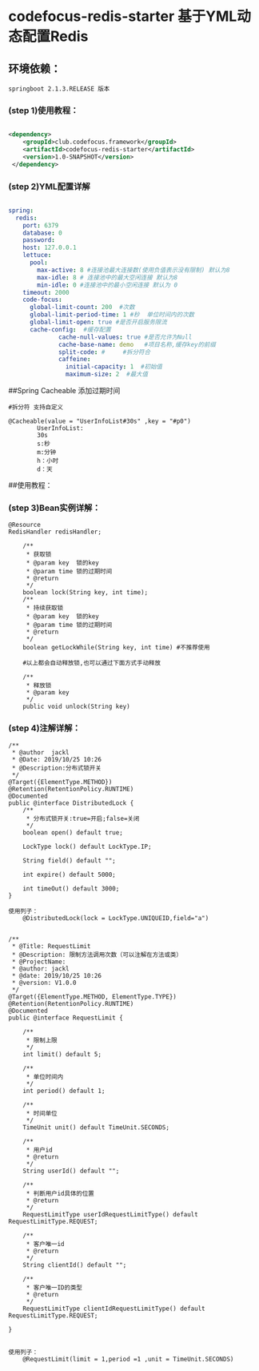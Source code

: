 # codefocus-redis-starter 基于YML动态配置Redis

## 环境依赖：
    springboot 2.1.3.RELEASE 版本
    
### (step 1)使用教程：
```xml

<dependency>
    <groupId>club.codefocus.framework</groupId>
    <artifactId>codefocus-redis-starter</artifactId>
    <version>1.0-SNAPSHOT</version>
 </dependency>

```

### (step 2)YML配置详解

```yaml

spring:
  redis:
    port: 6379
    database: 0
    password:
    host: 127.0.0.1
    lettuce:
      pool:
        max-active: 8 #连接池最大连接数(使用负值表示没有限制) 默认为8
        max-idle: 8 # 连接池中的最大空闲连接 默认为8
        min-idle: 0 #连接池中的最小空闲连接 默认为 0
    timeout: 2000
    code-focus:
      global-limit-count: 200  #次数
      global-limit-period-time: 1 #秒  单位时间内的次数
      global-limit-open: true #是否开启服务限流 
      cache-config:  #缓存配置
              cache-null-values: true #是否允许为Null
              cache-base-name: demo   #项目名称,缓存key的前缀
              split-code: #     #拆分符合
              caffeine:
                initial-capacity: 1  #初始值
                maximum-size: 2  #最大值
```
##Spring Cacheable 添加过期时间

    #拆分符 支持自定义
        
    @Cacheable(value = "UserInfoList#30s" ,key = "#p0")
            UserInfoList:
            30s
            s:秒
            m:分钟
            h：小时
            d：天
     

##使用教程：

### (step 3)Bean实例详解：

    @Resource
    RedisHandler redisHandler;
    
        /**
         * 获取锁
         * @param key  锁的key
         * @param time 锁的过期时间
         * @return
         */
        boolean lock(String key, int time);
        /**
         * 持续获取锁
         * @param key  锁的key
         * @param time 锁的过期时间
         * @return
         */
        boolean getLockWhile(String key, int time) #不推荐使用
        
        #以上都会自动释放锁,也可以通过下面方式手动释放
        
        /**
         * 释放锁
         * @param key
         */
        public void unlock(String key)
    
  
### (step 4)注解详解：

    /**
     * @author  jackl
     * @Date: 2019/10/25 10:26
     * @Description:分布式锁开关
     */
    @Target({ElementType.METHOD})
    @Retention(RetentionPolicy.RUNTIME)
    @Documented
    public @interface DistributedLock {
        /**
         * 分布式锁开关:true=开启;false=关闭
         */
        boolean open() default true;
    
        LockType lock() default LockType.IP;
    
        String field() default "";
    
        int expire() default 5000;
    
        int timeOut() default 3000;
    }
    
    使用列子：
        @DistributedLock(lock = LockType.UNIQUEID,field="a")
    
    
    /**
     * @Title: RequestLimit
     * @Description: 限制方法调用次数（可以注解在方法或类）
     * @ProjectName:
     * @author: jackl
     * @date: 2019/10/25 10:26
     * @version: V1.0.0
     */
    @Target({ElementType.METHOD, ElementType.TYPE})
    @Retention(RetentionPolicy.RUNTIME)
    @Documented
    public @interface RequestLimit {
    
        /**
         * 限制上限
         */
        int limit() default 5;
    
        /**
         * 单位时间内
         */
        int period() default 1;
    
        /**
         * 时间单位
         */
        TimeUnit unit() default TimeUnit.SECONDS;
    
        /**
         * 用户id
         * @return
         */
        String userId() default "";
    
        /**
         * 判断用户id具体的位置
         * @return
         */
        RequestLimitType userIdRequestLimitType() default RequestLimitType.REQUEST;
    
        /**
         * 客户唯一id
         * @return
         */
        String clientId() default "";
    
        /**
         * 客户唯一ID的类型
         * @return
         */
        RequestLimitType clientIdRequestLimitType() default RequestLimitType.REQUEST;
    
    }
    
    
    使用列子：
        @RequestLimit(limit = 1,period =1 ,unit = TimeUnit.SECONDS)
        
    
            


